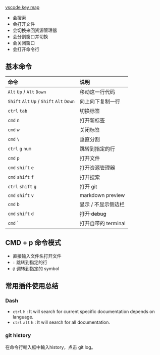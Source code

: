 
[vscode key map](https://code.visualstudio.com/shortcuts/keyboard-shortcuts-macos.pdf)

+ 会搜索
+ 会打开文件
+ 会切换来回资源管理器
+ 会分割窗口并切换
+ 会关闭窗口
+ 会打开命令行

## 基本命令

| 命令 | 说明 |
| :--- | :--- |
| `Alt` `Up` / `Alt` `Down` | 移动这一行代码 |
| `Shift` `Alt` `Up` / `Shift` `Alt` `Down` | 向上向下复制一行 |
| `ctrl` `tab` | 切换标签 |
| `cmd` `n` | 打开新标签 |
| `cmd` `w` | 关闭标签 |
| `cmd` `\` | 垂直分割 |
| `ctrl` `g` `num` | 跳转到指定的行 |
| `cmd` `p` | 打开文件 |
| `cmd` `shift` `e` | 打开资源管理器 |
| `cmd` `shift` `f` | 打开搜索 |
| `ctrl` `shift` `g` | 打开 git |
| `cmd` `shift` `v` | markdown preview |
| `cmd` `b` | 显示 / 不显示侧边栏 |
| `cmd` `shift` `d` | ~~打开 debug~~ |
| `cmd` `| 打开自带的 terminal |


## CMD + p 命令模式
+ 直接输入文件名打开文件
+ `:` 跳转到指定的行 
+ `@` 调转到指定的 symbol

## 常用插件使用总结

### Dash
+ `ctrl` `h` : It will search for current specific documentation depends on language.
+ `ctrl` `alt` `h` : It will search for all documentation.

### git history

在命令行輸入框中輸入history，点击 git log。
